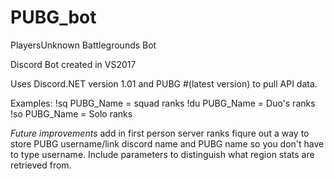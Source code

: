 # PUBG_bot
PlayersUnknown Battlegrounds Bot

Discord Bot created in VS2017

Uses Discord.NET version 1.01 and PUBG #(latest version) to pull API data.

Examples:
!sq PUBG_Name = squad ranks
!du PUBG_Name = Duo's ranks
!so PUBG_Name = Solo ranks

*Future improvements*
add in first person server ranks
fiqure out a way to store PUBG username/link discord name and PUBG name so you don't have to type username. 
Include parameters to distinguish what region stats are retrieved from. 
